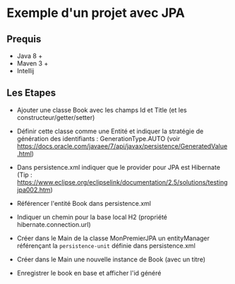 # Exemple d'un projet avec JPA


## Prequis
 * Java 8 +
 * Maven 3 +
 * Intellij


## Les Etapes

* Ajouter une classe Book avec les champs Id et Title (et les constructeur/getter/setter)

* Définir cette classe comme une Entité et indiquer la stratégie de génération des identifiants : GenerationType.AUTO (voir https://docs.oracle.com/javaee/7/api/javax/persistence/GeneratedValue.html)


* Dans persistence.xml indiquer que le provider pour JPA est Hibernate (Tip : https://www.eclipse.org/eclipselink/documentation/2.5/solutions/testingjpa002.htm)
* Référencer l'entité Book dans persistence.xml

* Indiquer un chemin pour la base local H2 (propriété hibernate.connection.url)

* Créer dans le Main de la classe MonPremierJPA un entityManager référençant la `persistence-unit` définie dans persistence.xml

* Créer dans le Main une nouvelle instance de Book (avec un titre)

* Enregistrer le book en base et afficher l'id généré
